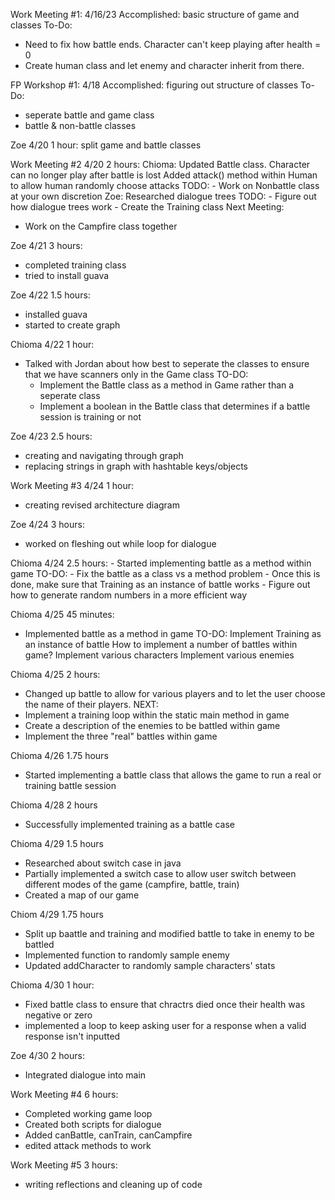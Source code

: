 Work Meeting #1: 4/16/23
Accomplished: basic structure of game and classes
To-Do:
- Need to fix how battle ends. Character can't keep playing after health = 0
- Create human class and let enemy and character inherit from there.

FP Workshop #1: 4/18
Accomplished: figuring out structure of classes
To-Do:
- seperate battle and game class
- battle & non-battle classes

Zoe 4/20 1 hour:
split game and battle classes

Work Meeting #2 4/20 2 hours:
Chioma: 
    Updated Battle class. Character can no longer play after battle is lost
    Added attack() method within Human to allow human randomly choose attacks
    TODO: 
    - Work on Nonbattle class at your own discretion
Zoe:
    Researched dialogue trees
    TODO:
    - Figure out how dialogue trees work
    - Create the Training class
Next Meeting:
- Work on the Campfire class together

Zoe 4/21 3 hours:
- completed training class
- tried to install guava

Zoe 4/22 1.5 hours:
- installed guava
- started to create graph

Chioma 4/22 1 hour:
- Talked with Jordan about how best to seperate the classes to ensure that we have scanners only in the Game class
    TO-DO:
    - Implement the Battle class as a method in Game rather than a seperate class
    - Implement a boolean in the Battle class that determines if a battle session is training or not

Zoe 4/23 2.5 hours:
- creating and navigating through graph
- replacing strings in graph with hashtable keys/objects

Work Meeting #3 4/24 1 hour:
- creating revised architecture diagram

Zoe 4/24 3 hours:
- worked on fleshing out while loop for dialogue

Chioma 4/24 2.5 hours:
    - Started implementing battle as a method within game
    TO-DO:
    - Fix the battle as a class vs a method problem
    - Once this is done, make sure that Training as an instance of battle works
    - Figure out how to generate random numbers in a more efficient way

Chioma 4/25 45 minutes:
- Implemented battle as a method in game
    TO-DO:
    Implement Training as an instance of battle 
    How to implement a number of battles within game?
    Implement various characters
    Implement various enemies

Chioma 4/25 2 hours:
- Changed up battle to allow for various players and to let the user choose the name of their players.
NEXT:
- Implement a training loop within the static main method in game
- Create a description of the enemies to be battled within game 
- Implement the three "real" battles within game

Chioma 4/26 1.75 hours
- Started implementing a battle class that allows the game to run a real or training battle session

Chioma 4/28 2 hours
- Successfully implemented training as a battle case

Chioma 4/29 1.5 hours
- Researched about switch case in java
- Partially implemented a switch case to allow user switch between different modes of the game (campfire, battle, train)
- Created a map of our game

Chiom 4/29 1.75 hours
- Split up baattle and training and modified battle to take in enemy to be battled
- Implemented function to randomly sample enemy
- Updated addCharacter to randomly sample characters' stats

Chioma 4/30 1 hour:
- Fixed battle class to ensure that chractrs died once their health was negative or zero
- implemented a loop to keep asking user for a response when a valid response isn't inputted

Zoe 4/30 2 hours:
 - Integrated dialogue into main

Work Meeting #4 6 hours:
- Completed working game loop
- Created both scripts for dialogue
- Added canBattle, canTrain, canCampfire
- edited attack methods to work

Work Meeting #5 3 hours:
- writing reflections and cleaning up of code